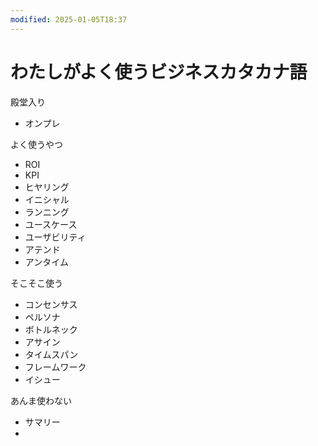 ```yaml
---
modified: 2025-01-05T18:37
---
```

# わたしがよく使うビジネスカタカナ語

殿堂入り

- オンプレ

よく使うやつ

- ROI  
- KPI  
- ヒヤリング  
- イニシャル  
- ランニング  
- ユースケース  
- ユーザビリティ  
- アテンド  
- アンタイム  

そこそこ使う

- コンセンサス  
- ペルソナ  
- ボトルネック  
- アサイン  
- タイムスパン  
- フレームワーク  
- イシュー  

あんま使わない

- サマリー  
-